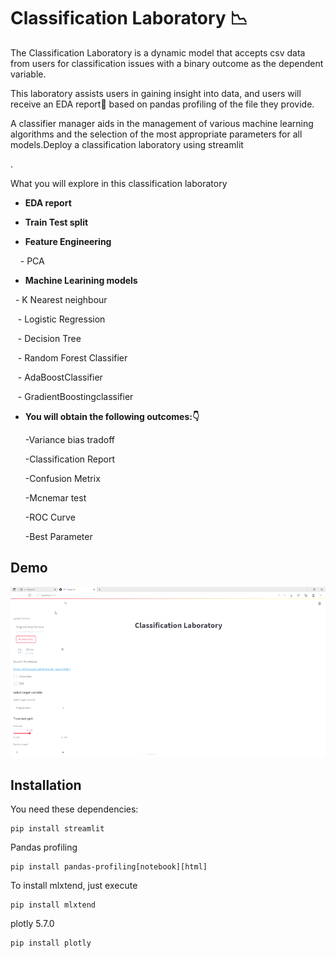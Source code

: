 
# Classification Laboratory 📉

The Classification Laboratory is a dynamic model that accepts csv data from users for classification issues with a binary outcome as the dependent variable.

This laboratory assists users in gaining insight into data, and users will receive an EDA report📑 based on pandas profiling of the file they provide.

A classifier manager aids in the management of various machine learning algorithms and the selection of the most appropriate parameters for all models.Deploy a classification laboratory using streamlit

.

What you will explore in this classification laboratory

- **EDA report**

- **Train Test split** 

- **Feature Engineering**

    - PCA 

- **Machine Learining models**

   - K Nearest neighbour

   - Logistic Regression

   - Decision Tree

   - Random Forest Classifier

   - AdaBoostClassifier

   - GradientBoostingclassifier

- **You will obtain the following outcomes:👇**

  -Variance bias tradoff

  -Classification Report

  -Confusion Metrix

  -Mcnemar test 

  -ROC Curve 

  -Best Parameter

  










## Demo

![Example of Streamlit|635x380](gif.gif)

## Installation
You need these dependencies:
```console
pip install streamlit
```
Pandas profiling
```console
pip install pandas-profiling[notebook][html]
```
To install mlxtend, just execute
```console
pip install mlxtend  
```
plotly 5.7.0
```console
pip install plotly
```

